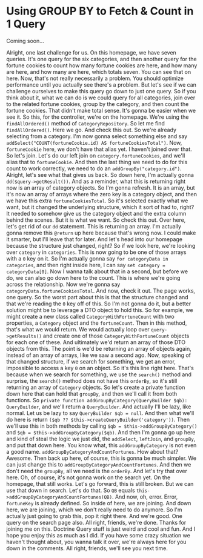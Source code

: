 # Using GROUP BY to Fetch & Count in 1 Query

Coming soon...

Alright, one last challenge for us. On this homepage, we have seven queries. It's one query for the six categories, and then another query for the fortune cookies to count how many fortune cookies are here, and how many are here, and how many are here, which totals seven. You can see that on here. Now, that's not really necessarily a problem. You should optimize performance until you actually see there's a problem. But let's see if we can challenge ourselves to make this query go down to just one query. So if you think about it, what we can do is we could query for all categories, join over to the related fortune cookies, group by the category, and then count the fortune cookies. That didn't make total sense. It's gonna be easier when we see it. So this, for the controller, we're on the homepage. We're using the `findAllOrdered()` method of `CategoryRepository`. So let me find `findAllOrdered()`. Here we go. And check this out. So we're already selecting from a category. I'm now gonna select something else and say `addSelect("COUNT(fortuneCookie.id) AS fortuneCookiesTotal")`. Now, `fortuneCookie` here, we don't have that alias yet. I haven't joined over that. So let's join. Let's do our left join on `category.fortuneCookies`, and we'll alias that to `fortuneCookie`. And then the last thing we need to do for this count to work correctly, we need to do an `addGroupBy("category.id")`. Alright, let's see what that gives us back. So down here, I'm actually gonna `dd($query->getResult())`. And as a reminder, what this is returning right now is an array of category objects. So I'm gonna refresh. It is an array, but it's now an array of arrays where the zero key is a category object, and then we have this extra `fortuneCookiesTotal`. So it's selected exactly what we want, but it changed the underlying structure, which it sort of had to, right? It needed to somehow give us the category object and the extra column behind the scenes. But it is what we want. So check this out. Over here, let's get rid of our `dd` statement. This is returning an array. I'm actually gonna remove this `@return` up here because that's wrong now. I could make it smarter, but I'll leave that for later. And let's head into our homepage because the structure just changed, right? So if we look here, we're looking over `category` in `categories`. This is now going to be one of those arrays with a `0` key on it. So I'm actually gonna say `for categoryData in categories`, and then right inside here, I can say `set category = categoryData[0]`. Now I wanna talk about that in a second, but before we do, we can also go down here to the count. This is where we're going across the relationship. Now we're gonna say `categoryData.fortuneCookiesTotal`. And now, check it out. The page works, one query. So the worst part about this is that the structure changed and that we're reading the `0` key off of this. So I'm not gonna do it, but a better solution might be to leverage a DTO object to hold this. So for example, we might create a new class called `CategoryWithFortuneCount` with two properties, a `Category` object and the `fortuneCount`. Then in this method, that's what we would return. We would actually loop over `query->getResults()` and create one of those `CategoryWithFortuneCount` objects for each one of these. And ultimately we'd return an array of those DTO objects from this. The point is we'd be returning an array of objects again, instead of an array of arrays, like we saw a second ago. Now, speaking of that changed structure, if we search for something, we get an error, impossible to access a key `0` on an object. So it's this line right here. That's because when we search for something, we use the `search()` method and surprise, the `search()` method does not have this `orderBy`, so it's still returning an array of `Category` objects. So let's create a private function down here that can hold that `groupBy`, and then we'll call it from both functions. So `private function addGroupByCategory(QueryBuilder $qb): QueryBuilder`, and we'll return a `QueryBuilder`. And actually I'll be lazy, like normal. Let us be lazy to say `QueryBuilder $qb = null`. And then what we'll do here is return `($qb ?? $this->createQueryBuilder('category'))`. Then we'll use this in both methods by calling `$qb = $this->addGroupByCategory()` and `$qb = $this->addGroupByCategory($qb)`. And then I'm gonna go up here and kind of steal the logic we just did, the `addSelect`, `leftJoin`, and `groupBy`, and put that down here. You know what, this `addGroupByCategory` is not even a good name. `addGroupByCategoryAndCountFortunes`. How about that? Awesome. Then back up here, of course, this is gonna be much simpler. We can just change this to `addGroupByCategoryAndCountFortunes`. And then we don't need the `groupBy`, all we need is the `orderBy`. And let's try that over here. Oh, of course, it's not gonna work on the search yet. On the homepage, that still works. Let's go forward, this is still broken. But we can use that down in search. Let's do that. So `QB` equals `this->addGroupByCategoryAndCountFortunes(QB)`. And now, oh, error. Error, `fortuneKey` is already defined. So inside of here, we are joining. And down here, we are joining, which we don't really need to do anymore. So I'm actually just going to grab this, pop it right there. And we're good. One query on the search page also. All right, friends, we're done. Thanks for joining me on this. Doctrine Query stuff is just weird and cool and fun. And I hope you enjoy this as much as I did. If you have some crazy situation we haven't thought about, you wanna talk it over, we're always here for you down in the comments. All right, friends, we'll see you next time.

